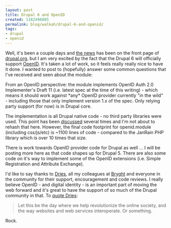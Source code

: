 ```yaml
---
layout: post
title: Drupal 6 and OpenID
created: 1182496085
permalink: blog/walkah/drupal-6-and-openid/
tags:
- drupal
- openid
---
```

<p>Well, it's been a couple days and <a href="http://drupal.org/node/152893">the news</a> has been on the front page of <a href="http://drupal.org/">drupal.org</a>, but I am very excited by the fact that the Drupal 6 will officially support <a href="http://openid.net/">OpenID</a>. It's taken a lot of work, so it feels really really nice to have it done. I wanted to post to (hopefully) answer some common questions that I've received and seen about the module:</p>
<p>From an OpenID perspective: the module implements OpenID Auth 2.0 Implementer's Draft 11 (i.e. latest spec at the time of this writing) - which means it should work against *any* OpenID provider currently "in the wild" - including those that only implement version 1.x of the spec. Only relying party support (for now) is in Drupal core.</p>
<p>The implementation is all Drupal native code - no third party libraries were used. This point has been <a href="http://openid.net/pipermail/general/2007-May/002357.html">discussed</a> several times and I'm not about to rehash that here. However, the final code footprint for openid.module (including css/js/etc) is ~1100 lines of code - compared to the JanRain PHP library which is over 10 times that size.</p>
<p>There is work towards OpenID provider code for Drupal as well ... I will be posting more here as that code shapes up for Drupal 5. There are also some  code on it's way to implement some of the OpenID extensions (i.e. Simple Registration and Attribute Exchange).</p>
<p>I'd like to say thanks to <a href="http://buytaert.net/">Dries</a>, all my colleagues at <a href="http://www.bryght.com/">Bryght</a> and everyone in the community for their support, encouragement and code reviews. I really believe OpenID - and digital identity - is an important part of moving the web forward and it's great to have the support of so much of the Drupal community in that. To <a href="http://drupal.org/cvs?commit=70639">quote Dries</a>:</p>
<blockquote>
Let this be the day where we help revolutionize the online society, and the way websites and web services interoperate.  Or something.
</blockquote>
<p>Rock.</p>

